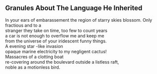Granules About The Language He Inherited
----------------------------------------
In your ears of embarassement the region of starry skies blossom. Only fractious and to a  
stranger they take on time, too few to count years  
a car is not enough to overflow me and keep me  
from the universe of your iridescent funny things.  
A evening star -like invasion  
opaque marine electricity to my negligent cactus!  
Massacres of a clotting boat  
re-covering around the boulevard outside a listless raft,  
noble as a motionless bird.  
